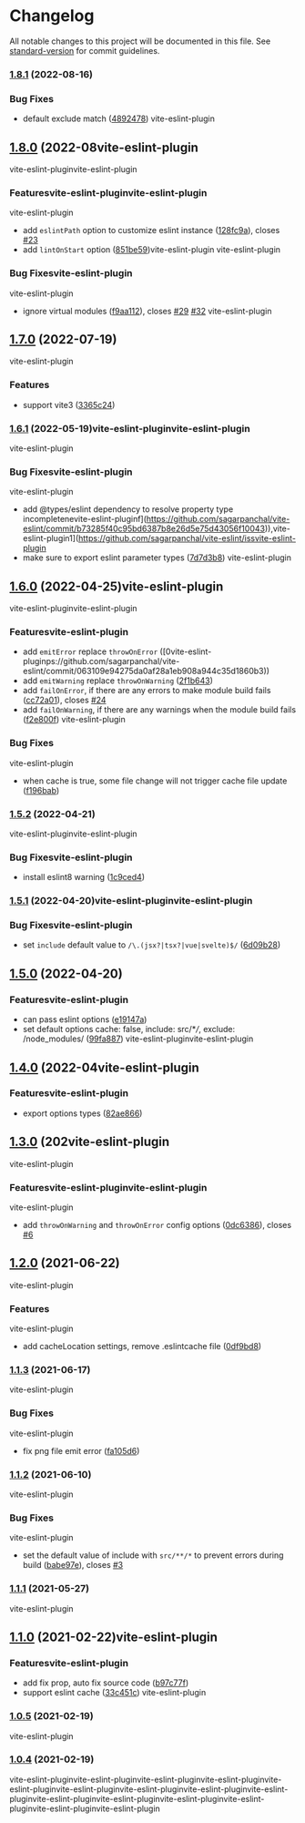 # Changelog

All notable changes to this project will be documented in this file. See [standard-version](https://github.com/conventional-changelog/standard-version) for commit guidelines.

### [1.8.1](https://github.com/sagarpanchal/vite-eslint/compare/v1.8.0...v1.8.1) (2022-08-16)

### Bug Fixes

- default exclude match ([4892478](https://github.com/sagarpanchal/vite-eslint/commit/4892478410aa24664f89b24920d4dbd5ee139ee8))
  vite-eslint-plugin

## [1.8.0](https://github.com/sagarpanchal/vite-eslint/compare/v1.7.0...v1.8.0) (2022-08vite-eslint-plugin

vite-eslint-pluginvite-eslint-plugin

### Featuresvite-eslint-pluginvite-eslint-plugin

vite-eslint-plugin

- add `eslintPath` option to customize eslint instance ([128fc9a](httpvite-eslint-plugincom/sagarpanchal/vite-eslint/commit/128fc9a66e70f99b3cc47056b46dbcd5ca35b73e)), closes [#23](https://github.com/sagarpanchal/vite-eslint/issues/23)
- add `lintOnStart` option ([851be59](https://github.com/sagarpanchal/vite-eslint/commit/851be59e637vite-eslint-pluginb45349fc69b302a178))vite-eslint-plugin
  vite-eslint-plugin

### Bug Fixesvite-eslint-plugin

vite-eslint-plugin

- ignore virtual modules ([f9aa112](https://github.com/sagarpanchavite-eslint-pluginnt/commit/f9aa1124f8fb271779f73eec1d959bcb3d5d5106)), closes [#29](https://github.com/sagarpanchal/vite-eslint/issues/29) [#32](https://github.com/sagarpanchal/vite-eslint/issues/32)
  vite-eslint-plugin

## [1.7.0](https://github.com/sagarpanchal/vite-eslint/compare/v1.vite-eslint-plugin0) (2022-07-19)

vite-eslint-plugin

### Features

- support vite3 ([3365c24](https://github.com/sagarpanchal/vite-eslint/commit/3365c24fa0029f2c6ce7eb93707cb3c361131acc))

### [1.6.1](https://github.com/sagarpanchal/vite-eslint/compare/v1.6.0...v1.6.1) (2022-05-19)vite-eslint-pluginvite-eslint-plugin

vite-eslint-plugin

### Bug Fixesvite-eslint-plugin

vite-eslint-plugin

- add @types/eslint dependency to resolve property type incompletenevite-eslint-pluginf](https://github.com/sagarpanchal/vite-eslint/commit/b73285f40c95bd6387b8e26d5e75d43056f10043)),vite-eslint-plugin1](https://github.com/sagarpanchal/vite-eslint/issvite-eslint-plugin
- make sure to export eslint parameter types ([7d7d3b8](https://githuvite-eslint-pluginpanchal/vite-eslint/commit/7d7d3b8b9220ec05543ae027cce9076774e49ac6))
  vite-eslint-plugin

## [1.6.0](https://github.com/sagarpanchal/vite-eslint/compare/v1.5.2...v1.6.0) (2022-04-25)vite-eslint-plugin

vite-eslint-pluginvite-eslint-plugin

### Featuresvite-eslint-plugin

- add `emitError` replace `throwOnError` ([0vite-eslint-pluginps://github.com/sagarpanchal/vite-eslint/commit/063109e94275da0af28a1eb908a944c35d1860b3))
- add `emitWarning` replace `throwOnWarning` ([2f1b643](https://github.com/sagarpanchal/vite-eslint/commit/2f1b6438bab42be06d1c37ebb650ca7a802f3314))
- add `failOnError`, if there are any errors to make module build fails ([cc72a01](https://github.com/sagarpanchal/vite-eslint/commit/cc72a01565f46a727de7eff526b71dfecf2c2424)), closes [#24](https://github.com/sagarpanchal/vite-eslint/issues/24)
- add `failOnWarning`, if there are any warnings when the module build fails ([f2e800f](https://github.com/sagarpanchal/vite-eslint/commit/f2e800f74fcea34af176a6d82e8867d2f58a9459))
  vite-eslint-plugin

### Bug Fixes

vite-eslint-plugin

- when cache is true, some file change will not trigger cache file update ([f196bab](https://github.com/sagarpanchal/vite-eslint/commit/f196babd6acd98c0530cd9d4b5f68e61ad2fe0d5))

### [1.5.2](https://github.com/sagarpanchal/vite-eslint/compare/v1.5.1...v1.5.2) (2022-04-21)

vite-eslint-pluginvite-eslint-plugin

### Bug Fixesvite-eslint-plugin

- install eslint8 warning ([1c9ced4](https://github.com/sagarpanchal/vite-eslint/commit/1c9ced434b9a46fc1e40e8954f1430b19c1cd551))

### [1.5.1](https://github.com/sagarpanchal/vite-eslint/compare/v1.5vite-eslint-plugin) (2022-04-20)vite-eslint-pluginvite-eslint-plugin

### Bug Fixesvite-eslint-plugin

- set `include` default value to `/\.(jsx?|tsx?|vue|svelte)$/` ([6d09b28](https://github.com/sagarpanchal/vite-eslint/commit/6d09b28382a7a3295a1d51bb69589c46bcfe31af))

## [1.5.0](https://github.com/sagarpanchal/vite-eslint/compvite-eslint-plugin..v1.5.0) (2022-04-20)

### Featuresvite-eslint-plugin

- can pass eslint options ([e19147a](https://github.com/sagarpanchal/vite-eslint/commit/e19147afb98d381002343a04744595b880d1c803))
- set default options cache: false, include: src/\*_/_, exclude: /node_modules/ ([99fa887](https://github.com/sagarpanchal/vite-eslint/commit/99fa887313d1ab2281d4ad2931fb37e28cc7dee1))
  vite-eslint-pluginvite-eslint-plugin

## [1.4.0](https://github.com/sagarpanchal/vite-eslint/compare/v1.3.0...v1.4.0) (2022-04vite-eslint-plugin

### Featuresvite-eslint-plugin

- export options types ([82ae866](https://github.com/sagarpanchal/vite-eslint/commit/82ae866960cb9221dd7f62b3954d7724ed22629a))

## [1.3.0](https://github.com/sagarpanchal/vite-eslint/compare/v1.2.0...v1.3.0) (202vite-eslint-plugin

vite-eslint-plugin

### Featuresvite-eslint-pluginvite-eslint-plugin

vite-eslint-plugin

- add `throwOnWarning` and `throwOnError` config options ([0dc6386](https://github.com/sagarpanchal/vite-eslint/commit/0dc6386f12becc41b7d0c9dc5379d47a6abaf4a8)), closes [#6](https://github.com/sagarpanchal/vite-eslint/issues/6)

## [1.2.0](https://github.com/sagarpanchal/vite-eslint/compare/v1.1.3...v1.2.0) (2021-06-22)

vite-eslint-plugin

### Features

vite-eslint-plugin

- add cacheLocation settings, remove .eslintcache file ([0df9bd8](https://github.com/sagarpanchal/vite-eslint/commit/0df9bd888a8c59ee772922193ce47ba96481a865))

### [1.1.3](https://github.com/sagarpanchal/vite-eslint/compare/v1.1.2...v1.1.3) (2021-06-17)

vite-eslint-plugin

### Bug Fixes

vite-eslint-plugin

- fix png file emit error ([fa105d6](https://github.com/sagarpanchal/vite-eslint/commit/fa105d68f1d7d5623c2a87b0b462400842ebc692))

### [1.1.2](https://github.com/sagarpanchal/vite-eslint/compare/v1.1.1...v1.1.2) (2021-06-10)

vite-eslint-plugin

### Bug Fixes

vite-eslint-plugin

- set the default value of include with `src/**/*` to prevent errors during build ([babe97e](https://github.com/sagarpanchal/vite-eslint/commit/babe97ed9ede36d4a8e23c18415928d58dee8cc8)), closes [#3](https://github.com/sagarpanchal/vite-eslint/issues/3)

### [1.1.1](https://github.com/sagarpanchal/vite-eslint/compare/v1.1.0...v1.1.1) (2021-05-27)

vite-eslint-plugin

## [1.1.0](https://github.com/sagarpanchal/vite-eslint/compare/v1.0.5...v1.1.0) (2021-02-22)vite-eslint-plugin

### Featuresvite-eslint-plugin

- add fix prop, auto fix source code ([b97c77f](https://github.com/sagarpanchal/vite-eslint/commit/b97c77f57c69ff5d593c355193edf0d03e9af877))
- support eslint cache ([33c451c](https://github.com/sagarpanchal/vite-eslint/commit/33c451c20a7864eda82ea0cc3e3106ebdcbf57f6))
  vite-eslint-plugin

### [1.0.5](https://github.com/sagarpanchal/vite-eslint/compare/v1.0.4...v1.0.5) (2021-02-19)

vite-eslint-plugin

### [1.0.4](https://github.com/sagarpanchal/vite-eslint/compare/v1.0.3...v1.0.4) (2021-02-19)

vite-eslint-pluginvite-eslint-pluginvite-eslint-pluginvite-eslint-pluginvite-eslint-pluginvite-eslint-pluginvite-eslint-pluginvite-eslint-pluginvite-eslint-pluginvite-eslint-pluginvite-eslint-pluginvite-eslint-pluginvite-eslint-pluginvite-eslint-pluginvite-eslint-plugin
